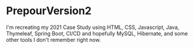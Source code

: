 # PrepourVersion2
I'm recreating my 2021 Case Study using HTML, CSS, Javascript, Java, Thymeleaf, Spring Boot, CI/CD and hopefully MySQL, Hibernate, and some other tools I don't remember right now.
